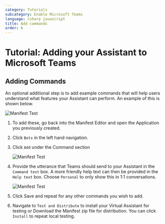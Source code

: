 ```yaml
---
category: Tutorials
subcategory: Enable Microsoft Teams
language: csharp javascript
title: Add commands
order: 6
---
```


# Tutorial: Adding your Assistant to Microsoft Teams

## Adding Commands

An optional additional step is to add example commands that will help users understand what features your Assistant can perform. An example of this is shown below.

![Manifest Test]({{site.baseurl}}/assets/images/teamscommandexample.png)

1. To add these, go back into the Manifest Editor and open the Application you previously created.
2. Click `Bots` in the left hand navigation.
3. Click `Add` under the Command section

    ![Manifest Test]({{site.baseurl}}/assets/images/teamsnewmanifestcommands.png)
4. Provide the utterance that Teams should send to your Assistant in the `Command text` box. A more friendly help text can then be provided in the `Help text` box. Choose `Personal` to only show this in 1:1 conversations.

    ![Manifest Test]({{site.baseurl}}/assets/images/teamsaddcommand.png)
5. Click Save and repeat for any other commands you wish to add.
6. Navigate to `Test and Distribute` to install your Virtual Assistant for testing or Download the Manifest zip file for distribution. You can click `Install` to repeat local testing.
